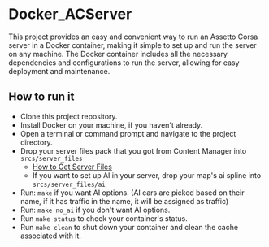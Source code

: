 # Docker_ACServer
This project provides an easy and convenient way to run an Assetto Corsa server in a Docker container, making it simple to set up and run the server on any machine. The Docker container includes all the necessary dependencies and configurations to run the server, allowing for easy deployment and maintenance.

## How to run it

- Clone this project repository.
- Install Docker on your machine, if you haven't already.
- Open a terminal or command prompt and navigate to the project directory.
- Drop your server files pack that you got from Content Manager into `srcs/server_files`
  - [How to Get Server Files](https://zap-hosting.com/guides/docs/assettocorsa-contentmanager/)
  - If you want to set up AI in your server, drop your map's ai spline into `srcs/server_files/ai`
- Run: `make` if you want AI options. (AI cars are picked based on their name, if it has traffic in the name, it will be assigned as traffic)
- Run: `make no_ai` if you don't want AI options.
- Run `make status` to check your container's status.
- Run `make clean` to shut down your container and clean the cache associated with it.

